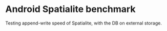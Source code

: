 # Android Spatialite benchmark

Testing append-write speed of Spatialite, with the DB on external storage.

